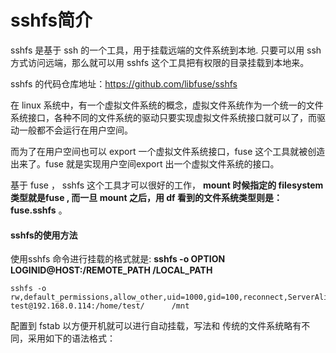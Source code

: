 # sshfs简介



sshfs 是基于 ssh 的一个工具，用于挂载远端的文件系统到本地. 只要可以用 ssh 方式访问远端，那么就可以用 sshfs 这个工具把有权限的目录挂载到本地来。

sshfs  的代码仓库地址：https://github.com/libfuse/sshfs

 在 linux 系统中，有一个虚拟文件系统的概念，虚拟文件系统作为一个统一的文件系统接口，各种不同的文件系统的驱动只要实现虚拟文件系统接口就可以了，而驱动一般都不会运行在用户空间。

而为了在用户空间也可以 export 一个虚拟文件系统接口，fuse 这个工具就被创造出来了。fuse 就是实现用户空间export 出一个虚拟文件系统的接口。

基于 fuse ， sshfs 这个工具才可以很好的工作， **mount 时候指定的 filesystem 类型就是fuse , 而一旦 mount 之后，用 df 看到的文件系统类型则是： fuse.sshfs**  。



#### sshfs的使用方法



使用sshfs 命令进行挂载的格式就是:   **sshfs  -o  OPTION   LOGINID@HOST:/REMOTE_PATH     /LOCAL_PATH**

```shell
sshfs -o rw,default_permissions,allow_other,uid=1000,gid=100,reconnect,ServerAliveInterval=15,ServerAliveCountMax=3  test@192.168.0.114:/home/test/      /mnt

```

配置到 fstab 以方便开机就可以进行自动挂载，写法和 传统的文件系统略有不同，采用如下的语法格式：

